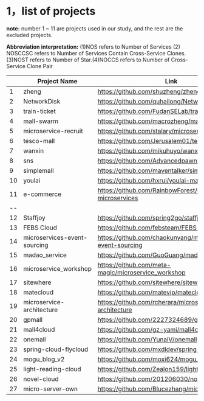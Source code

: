 # 1，list of projects

**note:** number 1 ~ 11 are projects used in our study, and the rest are the excluded projects.

**Abbreviation interpretation:** (1)NOS refers to Number of Services (2) NOSCCSC refers to Number of Services Contain Cross-Service Clones.(3)NOST refers to Number of Star.(4)NOCCS refers to Number of Cross-Service Clone Pair

|      | Project Name                 | Link                                                        | NOS| NOSCCSC | NOST | NOCSCP |
| ---- | ---------------------------- | ----------------------------------------------------------- | ------------------ | ----------------------------------------------- | -------------- | --------------------------- |
| 1    | zheng                        | https://github.com/shuzheng/zheng                           | 10                 |5                       | 16.2k          | 1495                        |
| 2    | NetworkDisk                  | https://github.com/quhailong/NetworkDisk_Storage            | 10                 |5                       | 262            | 559                         |
| 3    | train-ticket                 | https://github.com/FudanSELab/train-ticket/                 | 41                 |26                       | 325            | 201                         |
| 4    | mall-swarm                   | https://github.com/macrozheng/mall-swarm                    | 8                  |4                       | 7.9k           | 84                          |
| 5    | microservice-recruit         | https://github.com/stalary/microservice-recruit             | 8                  |6                       | 143            | 72                          |
| 6    | tesco-mall                   | https://github.com/Jerusalem01/tesco-mall                   | 13                 |12                       | 85             | 64                          |
| 7    | wanxin                       | https://github.com/mikuhuyo/wanxin-p2p                      | 11                 |9                       | 40             | 33                          |
| 8    | sns                          | https://github.com/Advancedpawn2020/sns                     | 14                 |7                       | 11             | 32                          |
| 9    | simplemall                   | https://github.com/maventalker/simplemall                   | 7                  |6                       | 693            | 25                          |
| 10   | youlai                       | https://github.com/hxrui/youlai-mall                        | 9                  |7                       | 918            | 23                          |
| 11   | e-commerce                   | https://github.com/RainbowForest/e-commerce-microservices   | 6                  |6                       | 82             | 23                          |
| --   |                              |                                                             |                    |                       |                |                             |
| 12   | Staffjoy                     | https://github.com/spring2go/staffjoy                       | 9                  |4                       | 1.6k           | 13                          |
| 13   | FEBS Cloud                   | https://github.com/febsteam/FEBS-Cloud                      | 7                  |2                       | 1.6k           | 3                           |
| 14   | microservices-event-sourcing | https://github.com/chaokunyang/microservices-event-sourcing | 11                 |0                       | 673            | 0                           |
| 15   | madao_service                | https://github.com/GuoGuang/madao_service                   | 8                  |0                       | 115            | 0                           |
| 16   | microservice_workshop        | https://github.com/meta-magic/microservice_workshop         | 9                  |4                       | 18             | 60                          |
| 17   | sitewhere                    | https://github.com/sitewhere/sitewhere                      | 15                 |13                      | 861            | 6591                        |
| 18   | matecloud                    | https://github.com/matevip/matecloud                        | 7                  |3                       | 811            | 6                           |
| 19   | microservice-architecture    | https://github.com/rcherara/microservice-architecture       | 7                  |2                       | 23             | 2                           |
| 20   | gpmall                       | https://github.com/2227324689/gpmall                        | 12                 |4                       | 4.2k           | 15                          |
| 21   | mall4cloud                   | https://github.com/gz-yami/mall4cloud                       | 14                 |4                       | 614            | 5                           |
| 22   | onemall                      | https://github.com/YunaiV/onemall                           | 8                  |4                       | 5.3k           | 10                          |
| 23   | spring-cloud-flycloud        | https://github.com/mxdldev/spring-cloud-flycloud            | 11                 |3                       | 1.5k           | 15                          |
| 24   | mogu_blog_v2                 | https://github.com/moxi624/mogu_blog_v2                     | 13                 |3                       | 850            | 13                          |
| 25   | light-reading-cloud          | https://github.com/Zealon159/light-reading-cloud            |6                   |3                       | 782            | 9                           |
| 26   | novel-cloud                  | https://github.com/201206030/novel-cloud                    | 12                 |2                       | 618            | 2                           |
| 27   | micro-server-own             | https://github.com/Blucezhang/micro-server-own              | 10                 |4                        | 203            | 12                          |

